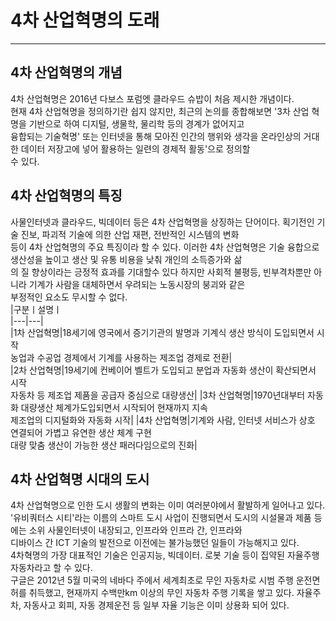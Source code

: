 # 4차 산업혁명의 도래

---

## 4차 산업혁명의 개념
4차 산업혁명은 2016년 다보스 포럼엣 클라우드 슈밥이 처음 제시한 개념이다.  
현재 4차 산업혁명을 정의하기란 쉽지 않지만, 최근의 논의를 종합해보면 '3차 산업 혁명을 기반으로 하여 디지털, 생물학, 물리학 등의 경계가 없어지고  
융합되는 기술혁명' 또는 인터넷을 통해 모아진 인간의 행위와 생각을 온라인상의 거대한 데이터 저장고에 넣어 활용하는 일련의 경제적 활동'으로 정의할  
수 있다.

## 4차 산업혁명의 특징  
사물인터넷과 클라우드, 빅데이터 등은 4차 산업혁명을 상징하는 단어이다. 획기전인 기술 진보, 파괴적 기술에 의한 산업 재편, 전반적인 시스템의 변화   
등이 4차 산업혁명의 주요 특징이라 할 수 있다. 이러한 4차 산업혁명은 기술 융합으로 생산성을 높이고 생산 및 유통 비용을 낮춰 개인의 소득증가와 삶  
의 질 향상이라는 긍정적 효과를 기대할수 있다 하지만 사회적 불평등, 빈부격차뿐만 아니라 기계가 사람을 대체하면서 우려되는 노동시장의 붕괴와 같은   
부정적인 요소도 무시할 수 없다.  
|구분ㅣ설명ㅣ  
|---|---|  
|1차 산업혁명|18세기에 영국에서 증기기관의 발명과 기계식 생산 방식이 도입되면서 시작<br>농업과 수공업 경제에서 기계를 사용하는 제조업 경제로 전환|  
|2차 산업혁명|19세기에 컨베이어 벨트가 도입되고 분업과 자동화 생산이 확산되면서 시작<br>자동차 등 제조업 제품을 공급자 중심으로 대량생산|
|3차 산업혁명|1970년대부터 자동화 대량생산 체계가도입되면서 시작되어 현재까지 지속<br>제조업의 디지털화와 자동화 시작|
|4차 산업혁명|기계와 사람, 인터넷 서비스가 상호 연결되어 가볍고 유연한 생산 체계 구현<br>대량 맞춤 생산이 가능한 생산 패러다임으로의 진화|
 
 ## 4차 산업혁명 시대의 도시  
4차 산업혁명으로 인한 도시 생활의 변화는 이미 여러분야에서 활발하게 일어나고 있다.
'유비쿼터스 시티'라는 이름의 스마트 도시 사업이 진행되면서 도시의 시설물과 제품 등에는 소위 사물인터넷이 내장되고, 인프라와 인프라 간, 인프라와  
디바이스 간 ICT 기술의 발전으로 이전에는 불가능했던 일들이 가능해지고 있다.    
4차혁명의 가장 대표적인 기술은 인공지능, 빅데이터. 로봇 기술 등이 집약된 자율주행 자동차라고 할 수 있다.  
구글은 2012년 5월 미국의 네바다 주에서 세계최초로 무인 자동차로 시범 주행 운전면허를 취득했고, 현재까지 수백만km 이상의 무인 자동차 주행 기록을 
쌓고 있다. 자율주차, 자동사고 회피, 자동 경제운전 등 일부 자율 기능은 이미 상용화 되어 있다. 
